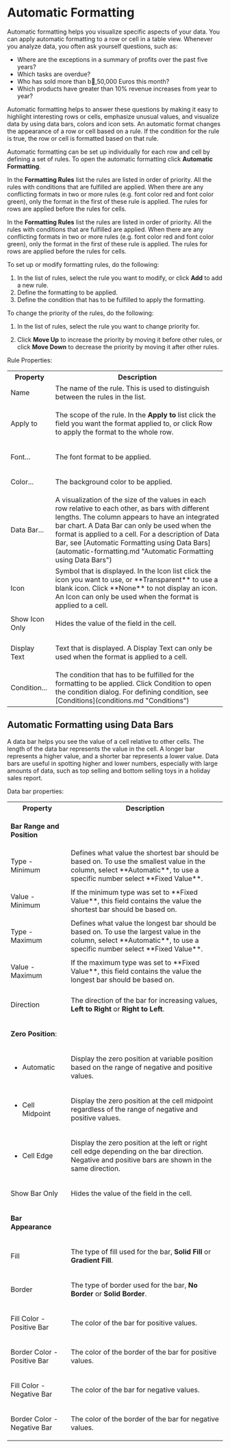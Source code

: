 # Automatic Formatting

Automatic formatting helps you visualize specific aspects of your data. You can apply automatic formatting to a row or cell in a table view. Whenever you analyze data, you often ask yourself questions, such as:

*   Where are the exceptions in a summary of profits over the past five years?
*   Which tasks are overdue?
*   Who has sold more than b,50,000 Euros this month?
*   Which products have greater than 10% revenue increases from year to year?

Automatic formatting helps to answer these questions by making it easy to highlight interesting rows or cells, emphasize unusual values, and visualize data by using data bars, colors and icon sets. An automatic format changes the appearance of a row or cell based on a rule. If the condition for the rule is true, the row or cell is formatted based on that rule.

Automatic formatting can be set up individually for each row and cell by defining a set of rules. To open the automatic formatting click **Automatic Formatting**.  

In the **Formatting Rules** list the rules are listed in order of priority. All the rules with conditions that are fulfilled are applied. When there are any conflicting formats in two or more rules (e.g. font color red and font color green), only the format in the first of these rule is applied. The rules for rows are applied before the rules for cells.

In the **Formatting Rules** list the rules are listed in order of priority. All the rules with conditions that are fulfilled are applied. When there are any conflicting formats in two or more rules (e.g. font color red and font color green), only the format in the first of these rule is applied. The rules for rows are applied before the rules for cells.

To set up or modify formatting rules, do the following:

1.  In the list of rules, select the rule you want to modify, or click **Add** to add a new rule.
2.  Define the formatting to be applied.
3.  Define the condition that has to be fulfilled to apply the formatting.

To change the priority of the rules, do the following:

1.  In the list of rules, select the rule you want to change priority for.

2.  Click **Move Up** to increase the priority by moving it before other rules, or click **Move Down** to decrease the priority by moving it after other rules.

Rule Properties:

<table>

<tbody>

<tr>

<th>Property</th>

<th>Description</th>

</tr>

<tr>

<td>Name</td>

<td>The name of the rule. This is used to distinguish between the rules in the list.</td>

</tr>

<tr>

<td>Apply to</td>

<td>

The scope of the rule. In the **Apply to** list click the field you want the format applied to, or click Row to apply the format to the whole row.

</td>

</tr>

<tr>

<td>Font...</td>

<td>

The font format to be applied.

</td>

</tr>

<tr>

<td>

Color...

</td>

<td>The background color to be applied.</td>

</tr>

<tr>

<td>

Data Bar...

</td>

<td>A visualization of the size of the values in each row relative to each other, as bars with different lengths. The column appears to have an integrated bar chart. A Data Bar can only be used when the format is applied to a cell. For a description of Data Bar, see [Automatic Formatting using Data Bars](automatic-formatting.md "Automatic Formatting using Data Bars")</td>

</tr>

<tr>

<td>

Icon

</td>

<td>Symbol that is displayed. In the Icon list click the icon you want to use, or **Transparent** to use a blank icon. Click **None** to not display an icon. An Icon can only be used when the format is applied to a cell.</td>

</tr>

<tr>

<td>Show Icon Only</td>

<td>

Hides the value of the field in the cell.

</td>

</tr>

<tr>

<td>

Display Text

</td>

<td>Text that is displayed. A Display Text can only be used when the format is applied to a cell.</td>

</tr>

<tr>

<td>Condition...</td>

<td>The condition that has to be fulfilled for the formatting to be applied. Click Condition to open the condition dialog. For defining condition, see [Conditions](conditions.md "Conditions")</td>

</tr>

</tbody>

</table>


## Automatic Formatting using Data Bars

A data bar helps you see the value of a cell relative to other cells. The length of the data bar represents the value in the cell. A longer bar represents a higher value, and a shorter bar represents a lower value. Data bars are useful in spotting higher and lower numbers, especially with large amounts of data, such as top selling and bottom selling toys in a holiday sales report.</font>

Data bar properties:

<table style="WIDTH: 100%">

<tbody>

<tr>

<th>Property</th>

<th>Description</th>

</tr>

<tr>

<td>

**Bar Range and Position**</font>

</td>

<td></td>

</tr>

<tr>

<td>

Type - Minimum</font>

</td>

<td>Defines what value the shortest bar should be based on. To use the smallest value in the column, select **Automatic**, to use a specific number select **Fixed Value**.</font></td>

</tr>

<tr>

<td>

Value - Minimum</font>

</td>

<td>If the minimum type was set to **Fixed Value**, this field contains the value the shortest bar should be based on.</font></td>

</tr>

<tr>

<td>

Type - Maximum</font>

</td>

<td>Defines what value the longest bar should be based on. To use the largest value in the column, select **Automatic**, to use a specific number select **Fixed Value**.</font></td>

</tr>

<tr>

<td>

Value - Maximum</font>

</td>

<td>If the maximum type was set to **Fixed Value**, this field contains the value the longest bar should be based on.</font></td>

</tr>

<tr>

<td>

Direction</font>

</td>

<td>

The direction of the bar for increasing values, **Left to Right** or **Right to Left**.</font>

</td>

</tr>

<tr>

<td>

**Zero Position**:</font>

</td>

<td></td>

</tr>

<tr>

<td>

- Automatic</font>

</td>

<td>

Display the zero position at variable position based on the range of negative and positive values.</font>

</td>

</tr>

<tr>

<td>

- Cell Midpoint</font>

</td>

<td>

Display the zero position at the cell midpoint regardless of the range of negative and positive values.</font>

</td>

</tr>

<tr>

<td>

- Cell Edge</font>

</td>

<td>

Display the zero position at the left or right cell edge depending on the bar direction. Negative and positive bars are shown in the same direction.</font>

</td>

</tr>

<tr>

<td>

Show Bar Only</font>

</td>

<td>

Hides the value of the field in the cell.</font>

</td>

</tr>

<tr>

<td>

**Bar Appearance**</font>

</td>

<td></td>

</tr>

<tr>

<td>

Fill</font>

</td>

<td>

The type of fill used for the bar, **Solid Fill** or **Gradient Fill**.</font>

</td>

</tr>

<tr>

<td>

Border</font>

</td>

<td>

The type of border used for the bar, **No Border** or **Solid Border**.</font>

</td>

</tr>

<tr>

<td>

Fill Color - Positive Bar</font>

</td>

<td>

The color of the bar for positive values.</font>

</td>

</tr>

<tr>

<td>

Border Color - Positive Bar</font>

</td>

<td>

The color of the border of the bar for positive values.</font>

</td>

</tr>

<tr>

<td>

Fill Color - Negative Bar</font>

</td>

<td>

The color of the bar for negative values.</font>

</td>

</tr>

<tr>

<td>

Border Color - Negative Bar</font>

</td>

<td>

The color of the border of the bar for negative values.</font>

</td>

</tr>

</tbody>

</table>


